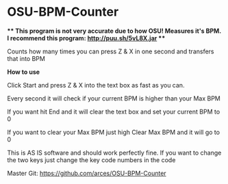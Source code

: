 # OSU-BPM-Counter

<b>** This program is not very accurate due to how OSU! Measures it's BPM. I recommend this program: http://puu.sh/5vL8X.jar ** </b> 


Counts how many times you can press Z &amp; X in one second and transfers that into BPM

<b> How to use </b>

Click Start and press Z &amp; X into the text box as fast as you can.

Every second it will check if your current BPM is higher than your Max BPM

If you want hit End and it will clear the text box and set your current BPM to 0

If you want to clear your Max BPM just high Clear Max BPM and it will go to 0


This is AS IS software and should work perfectly fine. If you want to change the two keys just change the key code numbers in the code

Master Git: https://github.com/arces/OSU-BPM-Counter
